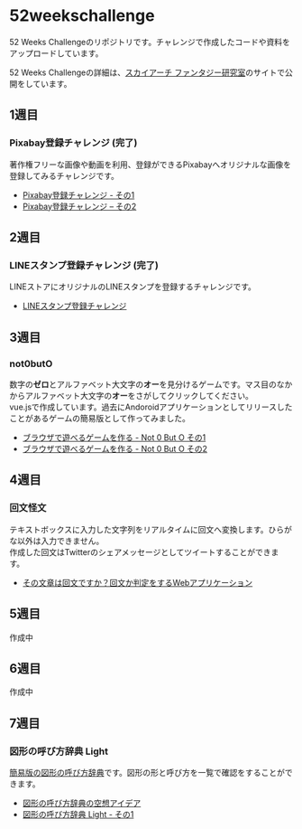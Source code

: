 # 52weekschallenge
52 Weeks Challengeのリポジトリです。チャレンジで作成したコードや資料をアップロードしています。

52 Weeks Challengeの詳細は、[スカイアーチ ファンタジー研究室](https://www.skyfantasylab.work/)のサイトで公開をしています。

## 1週目
### Pixabay登録チャレンジ (完了)
著作権フリーな画像や動画を利用、登録ができるPixabayへオリジナルな画像を登録してみるチャレンジです。
* [Pixabay登録チャレンジ - その1](https://www.skyfantasylab.work/pixabay-challenge-001/)
* [Pixabay登録チャレンジ – その2](https://www.skyfantasylab.work/pixabay-challenge-002/)

## 2週目
### LINEスタンプ登録チャレンジ (完了)
LINEストアにオリジナルのLINEスタンプを登録するチャレンジです。
* [LINEスタンプ登録チャレンジ](https://www.skyfantasylab.work/line-stamp-challenge/)

## 3週目
### not0butO
数字の**ゼロ**とアルファベット大文字の**オー**を見分けるゲームです。マス目のなかからアルファベット大文字の**オー**をさがしてクリックしてください。  
vue.jsで作成しています。過去にAndoroidアプリケーションとしてリリースしたことがあるゲームの簡易版として作ってみました。  
* [ブラウザで遊べるゲームを作る  - Not 0 But O その1](https://www.skyfantasylab.work/browser-game-001/)
* [ブラウザで遊べるゲームを作る  - Not 0 But O その2](https://www.skyfantasylab.work/browser-game-002/)

## 4週目
### 回文怪文
テキストボックスに入力した文字列をリアルタイムに回文へ変換します。ひらがな以外は入力できません。  
作成した回文はTwitterのシェアメッセージとしてツイートすることができます。  
* [その文章は回文ですか？回文か判定をするWebアプリケーション](https://www.skyfantasylab.work/palindrome-001/)

## 5週目
作成中

## 6週目
作成中

## 7週目
### 図形の呼び方辞典 Light
[簡易版の図形の呼び方辞典](https://www.skyfantasylab.work/name-of-shapes-light-001/)です。図形の形と呼び方を一覧で確認をすることができます。  
* [図形の呼び方辞典の空想アイデア](https://www.skyfantasylab.work/name-of-shapes/)
* [図形の呼び方辞典 Light - その1](https://www.skyfantasylab.work/name-of-shapes-light-001/)